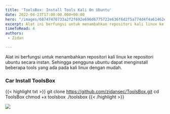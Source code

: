 ```yaml
---
title: 'ToolsBox: Install Tools Kali On Ubuntu'
date: 2022-04-23T17:00:00.000+00:00
hero: "/images/68747470733a2f2f692e696d6775722e636f6d2f5a774d4f4a61462e706e67.png"
excerpt: Alat ini berfungsi untuk menambahkan repositori kali linux ke repositori ubuntu secara instan.
timeToRead: 4
authors:
 - Zidan

---
```




































Alat ini berfungsi untuk menambahkan repositori kali linux ke repositori ubuntu secara instan. Sehingga pengguna ubuntu dapat menginstall beberapa tools yang ada pada kali linux dengan mudah.

### Car Install ToolsBox

{{< highlight txt >}}
git clone https://github.com/zidansec/ToolsBox.git
cd ToolsBox
chmod +x toolsbox
./toolsbox
{{< /highlight >}}

![](/images/68747470733a2f2f692e696d6775722e636f6d2f634375565048352e706e67.png)
